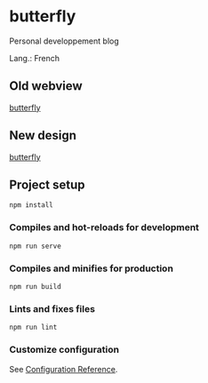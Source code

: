# butterfly

Personal developpement blog

Lang.: French

## Old webview

[butterfly](https://butterfly901605472.wordpress.com/)

## New design

[butterfly]()
## Project setup
```
npm install
```

### Compiles and hot-reloads for development
```
npm run serve
```

### Compiles and minifies for production
```
npm run build
```

### Lints and fixes files
```
npm run lint
```

### Customize configuration
See [Configuration Reference](https://cli.vuejs.org/config/).

